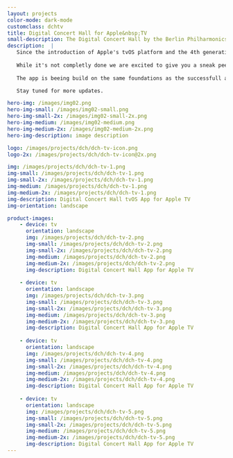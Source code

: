 ```yaml
---
layout: projects
color-mode: dark-mode
customclass: dchtv
title: Digital Concert Hall for Apple&nbsp;TV
small-description: The Digital Concert Hall by the Berlin Philharmonics is the worlds biggest collection of videos of classical concerts.
description:  |
   Since the introduction of Apple's tvOS platform and the 4th generation Apple TV we have been working on bringing the Berlin Philharmonic's [Digital Concert Hall](https://www.digitalconcerthall.com/) to the big screen. 
   
   While it's not completly done we are excited to give you a sneak peek at our first tvOS project.
   
   The app is beeing build on the same foundations as the successfull and highly aclaimed [iOS App](/projects/digital-concert-hall/). Just like it's mobile counterpart the Apple TV app was freshly designed from the ground up to take advantage of the Siri remote and the focus based navigation of tvOS. 

   Stay tuned for more updates.

hero-img: /images/img02.png
hero-img-small: /images/img02-small.png
hero-img-small-2x: /images/img02-small-2x.png
hero-img-medium: /images/img02-medium.png
hero-img-medium-2x: /images/img02-medium-2x.png
hero-img-description: image description

logo: /images/projects/dch/dch-tv-icon.png
logo-2x: /images/projects/dch/dch-tv-icon@2x.png

img: /images/projects/dch/dch-tv-1.png
img-small: /images/projects/dch/dch-tv-1.png
img-small-2x: /images/projects/dch/dch-tv-1.png
img-medium: /images/projects/dch/dch-tv-1.png
img-medium-2x: /images/projects/dch/dch-tv-1.png
img-description: Digital Concert Hall tvOS App for Apple TV
img-orientation: landscape

product-images:
    - device: tv
      orientation: landscape
      img: /images/projects/dch/dch-tv-2.png
      img-small: /images/projects/dch/dch-tv-2.png
      img-small-2x: /images/projects/dch/dch-tv-2.png
      img-medium: /images/projects/dch/dch-tv-2.png
      img-medium-2x: /images/projects/dch/dch-tv-2.png
      img-description: Digital Concert Hall App for Apple TV
      
    - device: tv
      orientation: landscape
      img: /images/projects/dch/dch-tv-3.png
      img-small: /images/projects/dch/dch-tv-3.png
      img-small-2x: /images/projects/dch/dch-tv-3.png
      img-medium: /images/projects/dch/dch-tv-3.png
      img-medium-2x: /images/projects/dch/dch-tv-3.png
      img-description: Digital Concert Hall App for Apple TV
      
    - device: tv
      orientation: landscape
      img: /images/projects/dch/dch-tv-4.png
      img-small: /images/projects/dch/dch-tv-4.png
      img-small-2x: /images/projects/dch/dch-tv-4.png
      img-medium: /images/projects/dch/dch-tv-4.png
      img-medium-2x: /images/projects/dch/dch-tv-4.png
      img-description: Digital Concert Hall App for Apple TV            
    
    - device: tv
      orientation: landscape
      img: /images/projects/dch/dch-tv-5.png
      img-small: /images/projects/dch/dch-tv-5.png
      img-small-2x: /images/projects/dch/dch-tv-5.png
      img-medium: /images/projects/dch/dch-tv-5.png
      img-medium-2x: /images/projects/dch/dch-tv-5.png
      img-description: Digital Concert Hall App for Apple TV           
---
```

